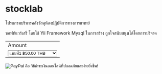 stocklab
========

โปรแกรมบริหารคลังวัสดุห้องปฏิบัติการทางการแพทย์

ซอฟท์แวร์เสรี โดยใช้ Yii Framework Mysql ในการสร้าง
ถูกใจสนับสนุนได้โดยการบริจาค

<form action="https://www.paypal.com/cgi-bin/webscr" method="post" target="_top">
<input type="hidden" name="cmd" value="_s-xclick">
<input type="hidden" name="hosted_button_id" value="59NF5TPDEBKGQ">
<table>
<tr><td><input type="hidden" name="on0" value="Amount">Amount</td></tr><tr><td><select name="os0">
	<option value="&#3649;&#3610;&#3610;&#3607;&#3637;&#3656;1">&#3649;&#3610;&#3610;&#3607;&#3637;&#3656;1 ฿50.00 THB</option>
	<option value="&#3649;&#3610;&#3610;&#3607;&#3637;&#3656;2">&#3649;&#3610;&#3610;&#3607;&#3637;&#3656;2 ฿100.00 THB</option>
	<option value="&#3649;&#3610;&#3610;&#3607;&#3637;&#3656;3">&#3649;&#3610;&#3610;&#3607;&#3637;&#3656;3 ฿500.00 THB</option>
	<option value="&#3649;&#3610;&#3610;&#3607;&#3637;&#3656;4">&#3649;&#3610;&#3610;&#3607;&#3637;&#3656;4 ฿1,000.00 THB</option>
</select> </td></tr>
</table>
<input type="hidden" name="currency_code" value="THB">
<input type="image" src="https://www.paypalobjects.com/th_TH/i/btn/btn_paynowCC_LG.gif" border="0" name="submit" alt="PayPal คือ วิธีชำระเงินออนไลน์ที่ปลอดภัยและง่ายยิ่งขึ้น!">
<img alt="" border="0" src="https://www.paypalobjects.com/en_GB/i/scr/pixel.gif" width="1" height="1">
</form>

